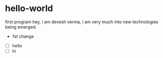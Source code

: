 # hello-world
first program
hey, i am devesh verma, i am very much into new technologies being emerged.

- 1st change
- [ ] hello
- [ ] hi